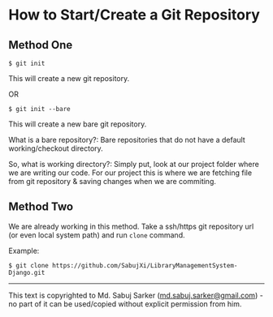 # How to Start/Create a Git Repository
## Method One
`$ git init`

This will create a new git repository.

OR

`$ git init --bare`

This will create a new bare git repository. 

What is a bare repository?: Bare repositories that do not have a default working/checkout directory.

So, what is working directory?: Simply put, look at our project folder where we are writing our code. For our project this is where we are fetching file from git repository & saving changes when we are commiting.

## Method Two
We are already working in this method. Take a ssh/https git repository url (or even local system path) and run `clone` command.

Example:
```shell script
$ git clone https://github.com/SabujXi/LibraryManagementSystem-Django.git
``` 

--------
This text is copyrighted to Md. Sabuj Sarker (md.sabuj.sarker@gmail.com) - no part of it can be used/copied without explicit permission from him.
 